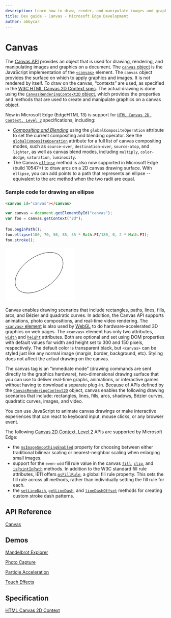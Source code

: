 ```yaml
---
description: Learn how to draw, render, and manipulate images and graphics on a document with the Canvas API.
title: Dev guide - Canvas - Microsoft Edge Development
author: abbycar
---
```


# Canvas

The [Canvas API](https://msdn.microsoft.com/library/hh771733) provides an object that is used for drawing, rendering, and manipulating images and graphics on a document. The [`canvas` object](https://msdn.microsoft.com/library/ff975062) is the JavaScript implementation of the [`<canvas>`](https://msdn.microsoft.com/library/ff975062) element. The `canvas` object provides the surface on which to apply graphics and images. It is not rendered by itself. To draw on the canvas, “contexts” are used, as specified in the [W3C HTML Canvas 2D Context spec](https://www.w3.org/TR/2dcontext/). The actual drawing is done using the [`CanvasRenderingContext2D` object](https://msdn.microsoft.com/library/ff975057), which provides the properties and methods that are used to create and manipulate graphics on a canvas object.

New in Microsoft Edge (EdgeHTML 13) is support for [`HTML Canvas 2D Context, Level 2`](https://www.w3.org/TR/2dcontext/) specifications, including:

-  [*Compositing and Blending*](http://dev.w3.org/fxtf/compositing-1/#canvascompositingandblending) using the `globalCompositeOperation` attribute to set the current compositing and blending operator. See the [`globalCompositeOperation`](https://msdn.microsoft.com/library/ff974909) attribute for a full list of canvas compositing modes, such as `source-over`, `destination-over`, `source-atop`, and `lighter`, as well as canvas blend modes, including `multiply`, `color-dodge`, `saturation`, `luminosity`. 
-  The Canvas [`ellipse`](https://msdn.microsoft.com/library/mt574719) method is also now supported in Microsoft Edge (build 10547+) to draw arcs on a 2D canvas drawing surface. With `ellipse`, you can add points to a path that represents an ellipse -- equivalent to the arc method when the two radii are equal. 

### Sample code for drawing an ellipse

```HTML
<canvas id="canvas"></canvas>
```

```Javascript
var canvas = document.getElementById("canvas");
var foo = canvas.getContext("2d");

foo.beginPath();
foo.ellipse(100, 70, 50, 85, 55 * Math.PI/180, 0, 2 * Math.PI);
foo.stroke();
```
![Example of Canvas Ellipse method](./../media/ellipse.png)

Canvas enables drawing scenarios that include rectangles, paths, lines, fills, arcs, and Bézier and quadratic curves. In addition, the Canvas API supports animations, photo compositions, and real-time video rendering. The [`<canvas>` element](https://msdn.microsoft.com/library/ff975062) is also used by [WebGL](./WebGL.md) to do hardware-accelerated 3D graphics on web pages. The `<canvas>` element has only two attributes, [`width`](https://msdn.microsoft.com/library/ff974792) and [`height`](https://msdn.microsoft.com/library/ff974791) attributes. Both are optional and set using DOM properties with default values for width and height set to 300 and 150 pixels, respectively. The default color is transparent black, but `<canvas>` can be styled just like any normal image (margin, border, background, etc). Styling does not affect the actual drawing on the canvas.

The canvas tag is an “immediate mode” (drawing commands are sent directly to the graphics hardware), two-dimensional drawing surface that you can use to deliver real-time graphs, animations, or interactive games without having to download a separate plug-in. Because of APIs defined by the [`CanvasRenderingContext2D`](https://msdn.microsoft.com/library/ff975057) object, canvas enables the following drawing scenarios that include: rectangles, lines, fills, arcs, shadows, Bézier curves, quadratic curves, images, and video. 

You can use JavaScript to animate canvas drawings or make interactive experiences that can react to keyboard input, mouse clicks, or any browser event.

The following [Canvas 2D Context, Level 2](http://go.microsoft.com/fwlink/p/?LinkID=690352) APIs are supported by Microsoft Edge:

-   the [`msImageSmoothingEnabled`](https://msdn.microsoft.com/library/dn265062) property for choosing between either traditional bilinear scaling or nearest-neighbor scaling when enlarging small images.
-   support for the `even-odd` fill rule value in the canvas [`fill`](https://msdn.microsoft.com/library/ff975415), [`clip`](https://msdn.microsoft.com/library/ff975408), and [`isPointInPath`](https://msdn.microsoft.com/library/ff975419) methods. In addition to the W3C standard fill rule attributes, IE11 offers [`msFillRule`](https://msdn.microsoft.com/library/dn265061), a global fill rule property. This sets the fill rule across all methods, rather than individually setting the fill rule for each.
-   the [`setLineDash`](https://msdn.microsoft.com/library/dn265063), [`getLineDash`](https://msdn.microsoft.com/library/dn265059), and [`lineDashOffset`](https://msdn.microsoft.com/library/dn265060) methods for creating custom stroke dash patterns.



## API Reference

[Canvas](https://msdn.microsoft.com/library/hh771733)

## Demos

[Mandelbrot Explorer](https://developer.microsoft.com/en-us/microsoft-edge/testdrive/demos/mandelbrot/)

[Photo Capture](https://developer.microsoft.com/en-us/microsoft-edge/testdrive/demos/photocapture/)

[Particle Acceleration](https://developer.microsoft.com/en-us/microsoft-edge/testdrive/demos/particleacceleration/)

[Touch Effects](https://developer.microsoft.com/en-us/microsoft-edge/testdrive/demos/toucheffects/)


## Specification

[HTML Canvas 2D Context](https://www.w3.org/TR/2dcontext/)
